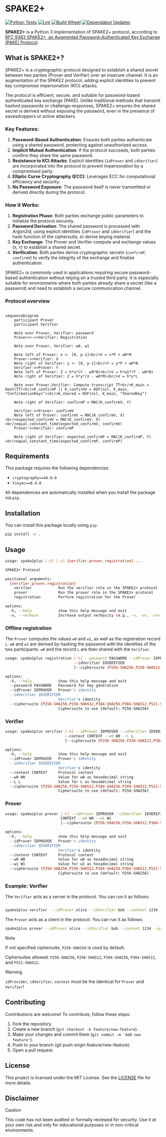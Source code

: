 # SPAKE2+

[![Python Tests](https://github.com/jiep/spake2plus/actions/workflows/test.yml/badge.svg)](https://github.com/jiep/spake2plus/actions/workflows/test.yml)
[![Lint](https://github.com/jiep/spake2plus/actions/workflows/lint.yml/badge.svg)](https://github.com/jiep/spake2plus/actions/workflows/lint.yml)
[![Build Wheel](https://github.com/jiep/spake2plus/actions/workflows/wheel.yml/badge.svg)](https://github.com/jiep/spake2plus/actions/workflows/wheel.yml)
[![Dependabot Updates](https://github.com/jiep/spake2plus/actions/workflows/dependabot/dependabot-updates/badge.svg)](https://github.com/jiep/spake2plus/actions/workflows/dependabot/dependabot-updates)

**SPAKE2+** is a Python 3 implementation of SPAKE2+ protocol, according to [RFC 9383
SPAKE2+, an Augmented Password-Authenticated Key Exchange (PAKE) Protocol](https://www.rfc-editor.org/rfc/rfc9383.html).

## What is SPAKE2+?

SPAKE2+ is a cryptographic protocol designed to establish a shared secret between two parties (Prover and Verifier) over an insecure channel. It is an augmentation of the SPAKE2 protocol, adding explicit identities to prevent key compromise impersonation (KCI) attacks. 

The protocol is efficient, secure, and suitable for password-based authenticated key exchange (PAKE). Unlike traditional methods that transmit hashed passwords or challenge-responses, SPAKE2+ ensures the shared secret is derived without exposing the password, even in the presence of eavesdroppers or active attackers.

### Key Features:
1. **Password-Based Authentication**: Ensures both parties authenticate using a shared password, protecting against unauthorized access.
2. **Implicit Mutual Authentication**: If the protocol succeeds, both parties confirm they share the same password.
3. **Resistance to KCI Attacks**: Explicit identities (`idProver` and `idVerifier`) are incorporated into the protocol to prevent impersonation by a compromised party.
4. **Elliptic Curve Cryptography (ECC)**: Leverages ECC for computational efficiency and security.
5. **No Password Exposure**: The password itself is never transmitted or derived directly during the protocol.

### How it Works:
1. **Registration Phase**: Both parties exchange public parameters to initialize the protocol securely.
2. **Password Derivation**: The shared password is processed with Argon2id, using explicit identities (`idProver` and `idVerifier`) and the hash function of the ciphersuite, to derive keying material.
2. **Key Exchange**: The Prover and Verifier compute and exchange values (`X`, `Y`) to establish a shared secret.
3. **Verification**: Both parties derive cryptographic secrets (`confirmP`, `confirmV`) to verify the integrity of the exchange and finalize authentication.

SPAKE2+ is commonly used in applications requiring secure password-based authentication without relying on a trusted third party. It is especially suitable for environments where both parties already share a secret (like a password) and need to establish a secure communication channel.


### Protocol overview

```mermaid

sequenceDiagram
    participant Prover
    participant Verifier

    Note over Prover, Verifier: password
    Prover<<->>Verifier: Registration

    Note over Prover, Verifier: w0, w1

    Note left of Prover: x <- [0, p-1]<br/>X = x*P + w0*M
    Prover->>Verifier: X
    Note right of Verifier: y <- [0, p-1]<br/>Y = y*P + w0*N
    Verifier->>Prover: Y
    Note left of Prover: Z = h*x*(Y - w0*N)<br/>V = h*w1*(Y - w0*N)
    Note right of Verifier: Z = h*y*(X - w0*M)<br/>V = h*y*L

    Note over Prover,Verifier: Compute transcript TT<br/>K_main = Hash(TT)<br/>K_confirmP || K_confirmV = KDF(nil, K_main, "ConfirmationKeys")<br/>K_shared = KDF(nil, K_main, "SharedKey")
    
    Note right of Verifier: confirmP = MAC(K_confirmV, Y)

    Verifier->>Prover: confirmV
    Note left of Prover: confirmV = MAC(K_confirmV, X)<br/>expected_confirmV = MAC(K_confirmV, X)<br/>equal_constant_time(expected_confirmV, confirmV)
    Prover->>Verifier: confirmP

    Note right of Verifier: expected_confirmP = MAC(K_confirmP, Y)<br/>equal_constant_time(expected_confirmP, confirmP)
```

## Requirements

This package requires the following dependencies:

* `cryptography==44.0.0`
* `tinyec==0.4.0`

All dependencies are automatically installed when you install the package via `pip`.

## Installation

You can install this package locally using `pip`:

```bash
pip install -e .
```

## Usage

```bash 
usage: spake2plus [-h] [-v] {verifier,prover,registration} ...

SPAKE2+ Protocol

positional arguments:
  {verifier,prover,registration}
    verifier            Run the verifier role in the SPAKE2+ protocol
    prover              Run the prover role in the SPAKE2+ protocol
    registration        Perform registration for the Prover

options:
  -h, --help            show this help message and exit
  -v, --verbose         Increase output verbosity (e.g., -v, -vv, -vvv)
```

### Offline registration

The `Prover` computes the values `w0` and `w1`, as well as the registration record `L`. `w0` and `w1` are derived by hashing the password with the identities of the two participants. `w0` and the record `L` are then shared with the `Verifier`. 

```bash
usage: spake2plus registration [-h] --password PASSWORD --idProver IDPROVER
                               --idVerifier IDVERIFIER
                               [--ciphersuite {P256-SHA256,P256-SHA512,P384-SHA256,P384-SHA512,P521-SHA512}]

options:
  -h, --help            show this help message and exit
  --password PASSWORD   Password for key generation
  --idProver IDPROVER   Prover's identity
  --idVerifier IDVERIFIER
                        Verifier's identity
  --ciphersuite {P256-SHA256,P256-SHA512,P384-SHA256,P384-SHA512,P521-SHA512}
                        Ciphersuite to use (default: P256-SHA256)
```

### Verifier

```bash
usage: spake2plus verifier [-h] --idProver IDPROVER --idVerifier IDVERIFIER
                           --context CONTEXT --w0 W0 --L L
                           [--ciphersuite {P256-SHA256,P256-SHA512,P384-SHA256,P384-SHA512,P521-SHA512}]

options:
  -h, --help            show this help message and exit
  --idProver IDPROVER   Prover's identity
  --idVerifier IDVERIFIER
                        Verifier's identity
  --context CONTEXT     Protocol context
  --w0 W0               Value for w0 as hexadecimal string
  --L L                 Value for L as hexadecimal string
  --ciphersuite {P256-SHA256,P256-SHA512,P384-SHA256,P384-SHA512,P521-SHA512}
                        Ciphersuite to use (default: P256-SHA256)
```

### Prover

```bash
usage: spake2plus prover [-h] --idProver IDPROVER --idVerifier IDVERIFIER --context
                         CONTEXT --w0 W0 --w1 W1
                         [--ciphersuite {P256-SHA256,P256-SHA512,P384-SHA256,P384-SHA512,P521-SHA512}]

options:
  -h, --help            show this help message and exit
  --idProver IDPROVER   Prover's identity
  --idVerifier IDVERIFIER
                        Verifier's identity
  --context CONTEXT     Protocol context
  --w0 W0               Value for w0 as hexadecimal string
  --w1 W1               Value for w1 as hexadecimal string
  --ciphersuite {P256-SHA256,P256-SHA512,P384-SHA256,P384-SHA512,P521-SHA512}
                        Ciphersuite to use (default: P256-SHA256)
```

### Example: Verifier

The `Verifier` acts as a server in the protocol. You can run it as follows:

```bash

spake2plus verifier  --idProver alice --idVerifier bob --context 1234 --password 1234 --salt 12341234
```

The `Prover` acts as a client in the protocol. You can run it as follows:

```bash
spake2plus prover --idProver alice --idVerifier bob --context 1234 --password 1234 --salt 12341234
```

> [!NOTE]  
> If not specified ciphersuite, `P256-SHA256` is used by default.
>
> Ciphersuites allowed: `P256-SHA256`, `P256-SHA512`, `P384-SHA256`, `P384-SHA512`, and `P521-SHA512`.

> [!WARNING]  
> `idProvider`, `idVerifier`, `context`  must be the identical for `Prover` and `Verifier`! 


## Contributing

Contributions are welcome! To contribute, follow these steps:

1. Fork the repository.
2. Create a new branch (`git checkout -b feature/new-feature`).
3. Make your changes and commit them (`git commit -m 'Add new feature'`).
4. Push to your branch (git push origin feature/new-feature).
5. Open a pull request.

## License

This project is licensed under the MIT License. See the [LICENSE](LICENSE) file for more details.

## Disclaimer

> [!CAUTION]
This code has not been audited or formally reviewed for security. Use it at your own risk and only for educational purposes or in non-critical environments.